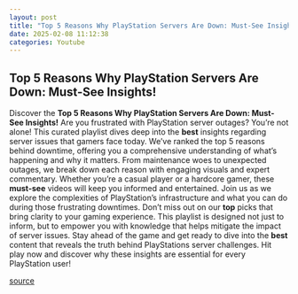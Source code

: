 ```yaml
---
layout: post
title: "Top 5 Reasons Why PlayStation Servers Are Down: Must-See Insights!"
date: 2025-02-08 11:12:38
categories: Youtube
---
```


## Top 5 Reasons Why PlayStation Servers Are Down: Must-See Insights!

Discover the **Top 5 Reasons Why PlayStation Servers Are Down: Must-See Insights!** 
Are you frustrated with PlayStation server outages? You’re not alone! This curated playlist dives deep into the **best** insights regarding server issues that gamers face today. We’ve ranked the top 5 reasons behind downtime, offering you a comprehensive understanding of what’s happening and why it matters. 
From maintenance woes to unexpected outages, we break down each reason with engaging visuals and expert commentary. Whether you’re a casual player or a hardcore gamer, these **must-see** videos will keep you informed and entertained. 
Join us as we explore the complexities of PlayStation’s infrastructure and what you can do during those frustrating downtimes. Don’t miss out on our **top** picks that bring clarity to your gaming experience. 
This playlist is designed not just to inform, but to empower you with knowledge that helps mitigate the impact of server issues. Stay ahead of the game and get ready to dive into the **best** content that reveals the truth behind PlayStations server challenges. Hit play now and discover why these insights are essential for every PlayStation user!

[source](https://www.youtube.com/playlist?list=PL0cZAtbAu9Pi4mgP83P0ditRO5VZP-ni-)